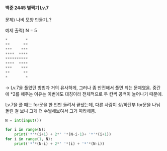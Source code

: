 #### 백준 2445 별찍기 Lv.7

문제) 나비 모양 만들기..?

예제 출력) N = 5

```python
*        *
**      **
***    ***
****  ****
**********
****  ****
***    ***
**      **
*        *
```

-> Lv.7을 풀었던 방법과 거의 유사하게, 그러나 좀 반전해서 풀면 되는 문제였음. 중간에 *2를 해주는 이유는 이번에도 대칭이라 전체적으로 두 칸씩 공백이 늘어나기 때문에.

Lv.7을 풀 때는 for문을 한 번만 돌려서 끝냈는데, 다른 사람이 상/하단부 for문을 나눠 돌린 걸 보니 그게 더 수월해보여서 그거 따라해봄.

```python
N = int(input())

for i in range(N):
    print('*'*(i+1) + 2*' '*(N-i-1)+ '*'*(i+1))
for i in range(1, N):
    print('*'*(N-i) + 2*' '*(i) + '*'*(N-i))
```
